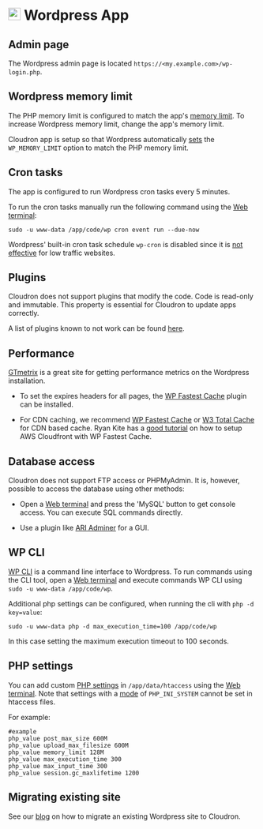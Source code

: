 # <img src="/documentation/img/wordpress-logo.png" width="25px"> Wordpress App

## Admin page

The Wordpress admin page is located `https://<my.example.com>/wp-login.php`.

## Wordpress memory limit

The PHP memory limit is configured to match the app's [memory limit](https://cloudron.io/documentation/apps/#increasing-the-memory-limit-of-an-app). To increase Wordpress memory limit, change the app's memory limit.

Cloudron app is setup so that Wordpress automatically [sets](https://codex.wordpress.org/Editing_wp-config.php#Increasing_memory_allocated_to_PHP)
the `WP_MEMORY_LIMIT` option to match the PHP memory limit.

## Cron tasks

The app is configured to run Wordpress cron tasks every 5 minutes.

To run the cron tasks manually run the following command using the
[Web terminal](/documentation/apps#web-terminal):

```
sudo -u www-data /app/code/wp cron event run --due-now
```

Wordpress' built-in cron task schedule `wp-cron` is disabled since
it is [not effective](https://www.lucasrolff.com/wordpress/why-wp-cron-sucks/)
for low traffic websites.

## Plugins

Cloudron does not support plugins that modify the code. Code is read-only
and immutable. This property is essential for Cloudron to update apps correctly.

A list of plugins known to not work can be found [here](https://git.cloudron.io/cloudron/wordpress-app/issues?label_name%5B%5D=plugin).

## Performance

[GTmetrix](https://gtmetrix.com) is a great site for getting performance metrics on the
Wordpress installation.

* To set the expires headers for all pages, the [WP Fastest Cache](https://wordpress.org/plugins/wp-fastest-cache/)
  plugin can be installed.

* For CDN caching, we recommend [WP Fastest Cache](https://wordpress.org/plugins/wp-fastest-cache/) or
[W3 Total Cache](https://wordpress.org/plugins/w3-total-cache/) for CDN based cache. Ryan Kite has a
[good tutorial](https://ryan-kite.com/how-to-create-a-cdn-for-wp-fastest-cache-with-aws-cloudfront/) on
how to setup AWS Cloudfront with WP Fastest Cache.

## Database access

Cloudron does not support FTP access or PHPMyAdmin. It is, however, possible to access the database
using other methods:

* Open a [Web terminal](/documentation/apps#web-terminal) and press the 'MySQL' button to get console
  access. You can execute SQL commands directly.

* Use a plugin like [ARI Adminer](https://wordpress.org/plugins/ari-adminer/) for a GUI.

## WP CLI

[WP CLI](http://wp-cli.org/) is a command line interface to Wordpress. To run commands
using the CLI tool, open a [Web terminal](/documentation/apps#web-terminal) and
execute commands WP CLI using `sudo -u www-data /app/code/wp`.

Additional php settings can be configured, when running the cli with `php -d key=value`:
```
sudo -u www-data php -d max_execution_time=100 /app/code/wp
```
In this case setting the maximum execution timeout to 100 seconds.

## PHP settings

You can add custom [PHP settings](http://php.net/manual/en/ini.core.php) in `/app/data/htaccess`
using the [Web terminal](/documentation/apps#web-terminal). Note that settings with a [mode](http://php.net/manual/en/configuration.changes.modes.php) of `PHP_INI_SYSTEM` cannot be set in htaccess files.

For example:
```
#example
php_value post_max_size 600M
php_value upload_max_filesize 600M
php_value memory_limit 128M
php_value max_execution_time 300
php_value max_input_time 300
php_value session.gc_maxlifetime 1200
```

## Migrating existing site

See our [blog](/blog/2018-11-05-wordpress-migration.html) on how to migrate an existing
Wordpress site to Cloudron.


